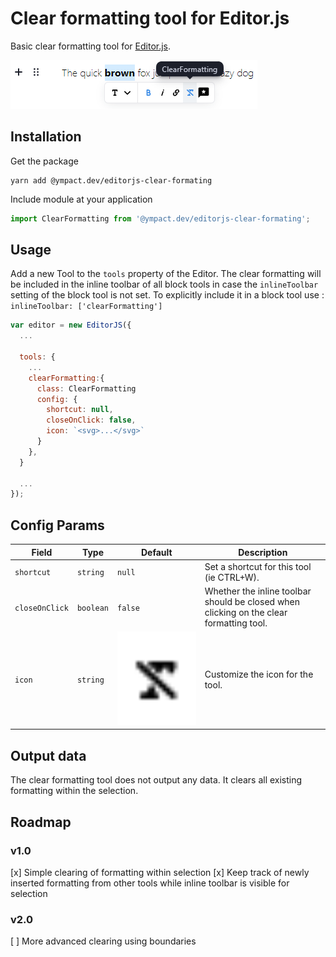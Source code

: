 # Clear formatting tool for Editor.js

Basic clear formatting tool for [Editor.js](https://ifmo.su/editor).

<img width="395" src="./example/assets/screenshot.png">

## Installation

Get the package

```shell
yarn add @ympact.dev/editorjs-clear-formating
```

Include module at your application

```javascript
import ClearFormatting from '@ympact.dev/editorjs-clear-formating';
```

## Usage

Add a new Tool to the `tools` property of the Editor. The clear formatting will be included in the inline toolbar of all block tools in case the `inlineToolbar` setting of the block tool is not set. To explicitly include it in a block tool use : `inlineToolbar: ['clearFormatting']`

```javascript
var editor = new EditorJS({
  ...

  tools: {
    ...
    clearFormatting:{
      class: ClearFormatting
      config: {
        shortcut: null,
        closeOnClick: false,
        icon: `<svg>...</svg>`
      }
    },
  }

  ...
});
```

## Config Params

| Field | Type     | Default    | Description        |
| ----- | -------- | ---------- | ------------------ |
| `shortcut` | `string` | `null` | Set a shortcut for this tool (ie CTRL+W).  |
| `closeOnClick` | `boolean` | `false` | Whether the inline toolbar should be closed when clicking on the clear formatting tool. |
| `icon` | `string` | <img width="395" src="./example/assets/clear-formatting-icon.png"> | Customize the icon for the tool. |


## Output data

The clear formatting tool does not output any data. It clears all existing formatting within the selection.

## Roadmap

### v1.0

[x] Simple clearing of formatting within selection
[x] Keep track of newly inserted formatting from other tools while inline toolbar is visible for selection 

### v2.0

[ ] More advanced clearing using boundaries


